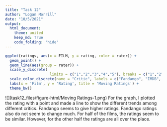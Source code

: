 ```yaml
---
title: "Task 12"
author: "Logan Morrill"
date: "10/5/2021"
output: 
  html_document:
    theme: united
    keep_md: True
    code_folding: 'hide'
---
```









```r
ggplot(ratings, aes(x = FILM, y = rating, color = rater)) +
  geom_point() +
  geom_line(aes(group = rater)) +
  scale_y_discrete( 
                    limits = c("1","2","3","4","5"), breaks = c("1","2","3","4","5")) +
  scale_color_discrete(name = "Critic", labels = c("Fandango", "IMDB", "Metacritic","Rotten Tomatoes")) +
  labs(x = 'Film', y = 'Rating', title = 'Moving Ratings') +
  theme_bw()
```

![](task12_files/figure-html/Moving Ratings-1.png)<!-- -->
For the graph, I plotted the rating with a point and made a line to show the different trends among different critics. Fandango seems to give higher ratings. Fandango ratings also do not seem to change much. For half of the films, the ratings seem to be similar. However, for the other half the ratings are all over the place.

